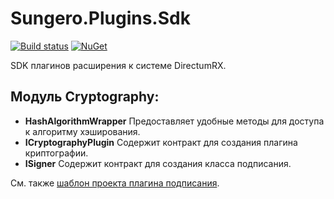 # Sungero.Plugins.Sdk

[![Build status](https://ci.appveyor.com/api/projects/status/ioo5oo79dl8b5fh9/branch/master?svg=true)](https://ci.appveyor.com/project/hahat-maker/sungero-plugins-sdk/branch/master)
[![NuGet](https://img.shields.io/nuget/v/sungero.plugins.sdk.svg)](https://www.nuget.org/packages/Sungero.Plugins.Sdk/)

SDK плагинов расширения к системе DirectumRX.  

## Модуль **Cryptography**:
* **HashAlgorithmWrapper** Предоставляет удобные методы для доступа к алгоритму хэширования.
* **ICryptographyPlugin** Содержит контракт для создания плагина криптографии.
* **ISigner** Содержит контракт для создания класса подписания.

См. также [шаблон проекта плагина подписания](https://github.com/DirectumCompany/Sungero.Plugins.Templates).

